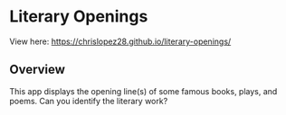 # Literary Openings

View here: https://chrislopez28.github.io/literary-openings/

## Overview

This app displays the opening line(s) of some famous books, plays, and poems. Can you identify the literary work?
